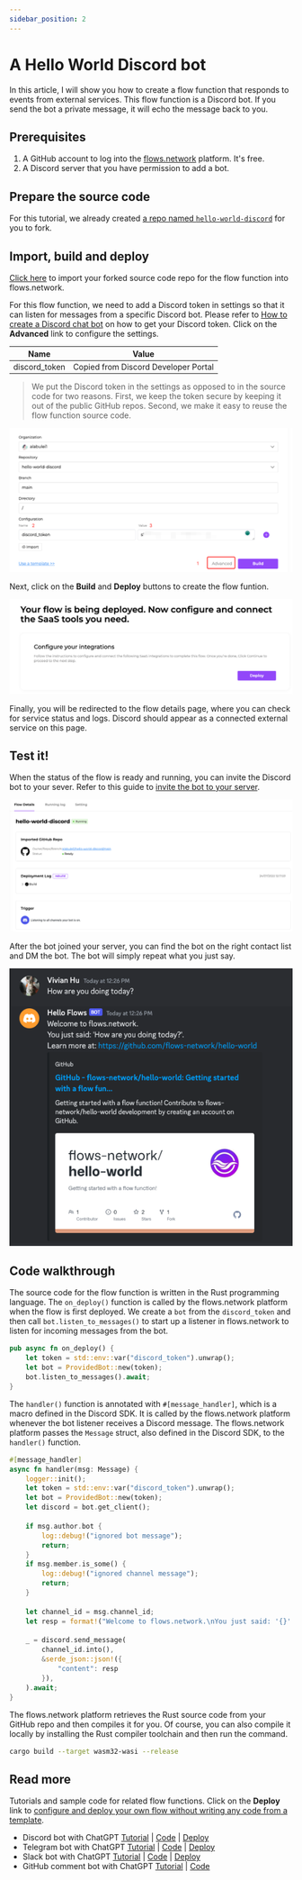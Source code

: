 ```yaml
---
sidebar_position: 2
---
```


# A Hello World Discord bot

In this article, I will show you how to create a flow function that responds to events from external services. This flow function is a Discord bot.
If you send the bot a private message, it will echo the message back to you.

## Prerequisites

 1. A GitHub account to log into the [flows.network](https://flows.network/) platform. It's free.
 2. A Discord server that you have permission to add a bot.

## Prepare the source code

For this tutorial, we already created [a repo named `hello-world-discord`](https://github.com/flows-network/hello-world-discord) for you to fork.

## Import, build and deploy

[Click here](https://flows.network/flow/new) to import your forked source code repo for the flow function into flows.network.

For this flow function, we need to add a Discord token in settings so that it can listen for messages from a specific Discord bot.
Please refer to [How to create a Discord chat bot](https://flows.network/blog/discord-chat-bot-guide) on how to get your Discord token.
Click on the **Advanced** link to configure the settings.

| Name             | Value                                 |
| ---------------- | ------------------------------------- |
| discord_token    | Copied from Discord Developer Portal  |


> We put the Discord token in the settings as opposed to in the source code for two reasons. First, we keep the token secure by keeping it out of the public GitHub repos. Second, we make it easy to reuse the flow function source code.

![](hello-world-discord-01.png)

Next, click on the **Build** and **Deploy** buttons to create the flow funtion.

![](hello-world-discord-02.png)

Finally, you will be redirected to the flow details page, where you can check for
service status and logs.
Discord should appear as a connected external service on this page.

## Test it!

When the status of the flow is ready and running, you can invite the Discord bot to your sever.
Refer to this guide to [invite the bot to your server](https://flows.network/blog/discord-chat-bot-guide).

![](hello-world-discord-03.png)

After the bot joined your server, you can find the bot on the right contact list and DM the bot. The bot will simply repeat what you just say.

![](hello-world-discord-04.png)

## Code walkthrough

The source code for the flow function is written in the Rust programming language. 
The `on_deploy()` function is called by the flows.network platform when the flow is first deployed.
We create a `bot` from the `discord_token` and then call `bot.listen_to_messages()` to start up a 
listener in flows.network to listen for incoming messages from the bot.

```rust
pub async fn on_deploy() {
    let token = std::env::var("discord_token").unwrap();
    let bot = ProvidedBot::new(token);
    bot.listen_to_messages().await;
}
```

The `handler()` function is annotated with `#[message_handler]`, which is a macro defined in the Discord SDK.
It is called by the flows.network platform whenever the bot listener receives a Discord message.
The flows.network platform passes the `Message` struct, also defined in the Discord SDK, to the `handler()` function.

```rust
#[message_handler]
async fn handler(msg: Message) {
    logger::init();
    let token = std::env::var("discord_token").unwrap();
    let bot = ProvidedBot::new(token);
    let discord = bot.get_client();

    if msg.author.bot {
        log::debug!("ignored bot message");
        return;
    }
    if msg.member.is_some() {
        log::debug!("ignored channel message");
        return;
    }

    let channel_id = msg.channel_id;
    let resp = format!("Welcome to flows.network.\nYou just said: '{}'.\n", msg.content);

    _ = discord.send_message(
        channel_id.into(),
        &serde_json::json!({
            "content": resp
        }),
    ).await;
}
```

The flows.network platform retrieves the Rust source code from your GitHub repo and then compiles it for you. Of course, you can also
compile it locally by installing the Rust compiler toolchain and then run the command.

```bash
cargo build --target wasm32-wasi --release
```

## Read more

Tutorials and sample code for related flow functions. Click on the **Deploy** link to [configure and deploy your own flow without writing any code from a template](../category/getting-started-with-templates).

* Discord bot with ChatGPT [Tutorial](../tutorials/discord-chatgpt) | [Code](https://github.com/flows-network/discord-chatgpt/) | [Deploy](https://flows.network/flow/createByTemplate/discord-chatgpt)
* Telegram bot with ChatGPT [Tutorial](../tutorials/telegram-chatgpt) | [Code](https://github.com/flows-network/telegram-gpt) | [Deploy](https://flows.network/flow/createByTemplate/Telegram-ChatGPT)
* Slack bot with ChatGPT [Tutorial](../tutorials/slack-chatgpt) | [Code](https://github.com/flows-network/slack-chatgpt) | [Deploy](https://flows.network/flow/createByTemplate/Slack-Chatgpt)
* GitHub comment bot with ChatGPT [Tutorial](../tutorials/github-chatgpt) | [Code](https://github.com/flows-network/chatgpt-github-app)

